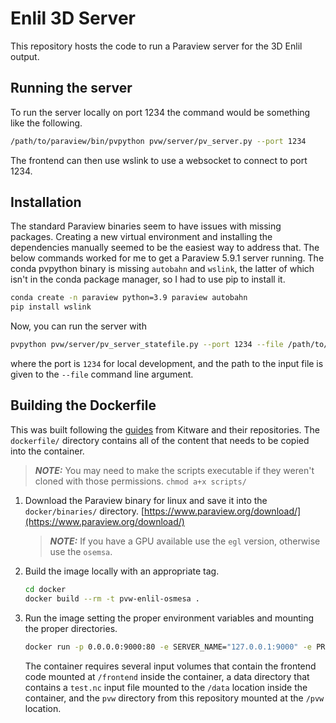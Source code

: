 # Enlil 3D Server

This repository hosts the code to run a Paraview server for
the 3D Enlil output.

## Running the server

To run the server locally on port 1234 the command would be something like the following.

```bash
/path/to/paraview/bin/pvpython pvw/server/pv_server.py --port 1234
```

The frontend can then use wslink to use a websocket to connect to port 1234.

## Installation

The standard Paraview binaries seem to have issues with missing packages. Creating a
new virtual environment and installing the dependencies manually seemed to be the easiest
way to address that. The below commands worked for me to get a Paraview 5.9.1 server running.
The conda pvpython binary is missing `autobahn` and `wslink`, the latter of which isn't
in the conda package manager, so I had to use pip to install it.

```bash
conda create -n paraview python=3.9 paraview autobahn
pip install wslink
```

Now, you can run the server with

```bash
pvpython pvw/server/pv_server_statefile.py --port 1234 --file /path/to/test.nc
```

where the port is `1234` for local development, and the path to the input file is
given to the `--file` command line argument.
## Building the Dockerfile


This was built following the [guides](https://github.com/Kitware/paraviewweb/tree/master/tools/docker) from Kitware and their repositories. The `dockerfile/` directory contains all of the content that needs to be
copied into the container.

> **_NOTE:_**  You may need to make the scripts executable if they weren't cloned with those permissions.
> `chmod a+x scripts/`

1. Download the Paraview binary for linux and save it into the `docker/binaries/` directory. [https://www.paraview.org/download/](https://www.paraview.org/download/)
    > **_NOTE:_**  If you have a GPU available use the `egl` version, otherwise use the `osemsa`.

2. Build the image locally with an appropriate tag.

    ```bash
    cd docker
    docker build --rm -t pvw-enlil-osmesa .
    ```

3. Run the image setting the proper environment variables and mounting the proper directories.

    ```bash
    docker run -p 0.0.0.0:9000:80 -e SERVER_NAME="127.0.0.1:9000" -e PROTOCOL="ws" -v ${PWD}/pvw:/pvw -v ${PWD}/data:/data /path/to/frontend/dist/swt:/frontend -it pvw-enlil-osmesa
    ```

    The container requires several input volumes that contain the frontend
    code mounted at `/frontend` inside the container, a data directory that contains
    a `test.nc` input file mounted to the `/data` location inside the
    container, and the `pvw` directory from this repository mounted
    at the `/pvw` location.

